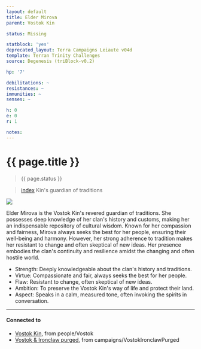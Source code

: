 ```yaml
---
layout: default
title: Elder Mirova
parent: Vostok Kin

status: Missing

statblock: 'yes'
deprecated_layout: Terra Campaigns Leiaute v04d
template: Terran Trinity Challenges
source: Degenesis (triBlock-v0.2)

hp: '7'

debilitations: ~
resistances: ~
immunities: ~
senses: ~

h: 0
e: 0
r: 1

notes: 
---
```


# {{ page.title }}

> {{ page.status }}

> [index](Vostok/index.md) Kin's guardian of traditions

![](https://i.imgur.com/GjAvGPx.png)

Elder Mirova is the Vostok Kin's revered guardian of traditions. She possesses deep knowledge of her clan's history and customs, making her an indispensable repository of cultural wisdom. Known for her compassion and fairness, Mirova always seeks the best for her people, ensuring their well-being and harmony. However, her strong adherence to tradition makes her resistant to change and often skeptical of new ideas. Her presence embodies the clan's continuity and resilience amidst the changing and often hostile world.

- Strength: Deeply knowledgeable about the clan's history and traditions.
- Virtue: Compassionate and fair, always seeks the best for her people.
- Flaw: Resistant to change, often skeptical of new ideas.
- Ambition: To preserve the Vostok Kin's way of life and protect their land.
- Aspect: Speaks in a calm, measured tone, often invoking the spirits in conversation.

---
#### Connected to

<!-- QueryToSerialize: LIST without ID "["+ title + "](https://terra-campaigns.github.io/"+ regexreplace(file.path, ".md", "") + ")" + ", from " + regexreplace(file.folder, "degenesis/", "") FROM ([[]]) OR outgoing([[]]) WHERE file.name != this.file.name SORT file.folder DESC -->
<!-- SerializedQuery: LIST without ID "["+ title + "](https://terra-campaigns.github.io/"+ regexreplace(file.path, ".md", "") + ")" + ", from " + regexreplace(file.folder, "degenesis/", "") FROM ([[]]) OR outgoing([[]]) WHERE file.name != this.file.name SORT file.folder DESC -->
- [Vostok Kin](https://terra-campaigns.github.io/degenesis/people/Vostok/index), from people/Vostok
- [Vostok & Ironclaw purged](https://terra-campaigns.github.io/degenesis/campaigns/VostokIronclawPurged/index), from campaigns/VostokIronclawPurged
<!-- SerializedQuery END -->

